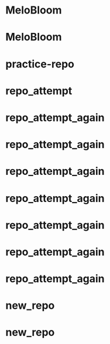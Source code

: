 # MeloBloom
# MeloBloom
# practice-repo
# repo_attempt
# repo_attempt_again
# repo_attempt_again
# repo_attempt_again
# repo_attempt_again
# repo_attempt_again
# repo_attempt_again
# repo_attempt_again
# new_repo
# new_repo
